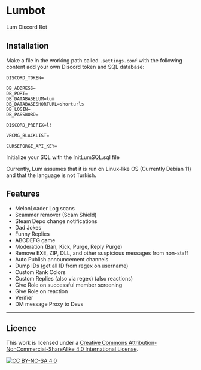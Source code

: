 # Lumbot

Lum Discord Bot

## Installation

Make a file in the working path called `.settings.conf` with the following content add your own Discord token and SQL database:

```
DISCORD_TOKEN=

DB_ADDRESS=
DB_PORT=
DB_DATABASELUM=lum
DB_DATABASESHORTURL=shorturls
DB_LOGIN=
DB_PASSWORD=

DISCORD_PREFIX=l!

VRCMG_BLACKLIST=

CURSEFORGE_API_KEY=
```

Initialize your SQL with the InitLumSQL.sql file

Currently, Lum assumes that it is run on Linux-like OS (Currently Debian 11) and that the language is not Turkish.

## Features

* MelonLoader Log scans
* Scammer remover (Scam Shield)
* Steam Depo change notifications
* Dad Jokes
* Funny Replies
* ABCDEFG game
* Moderation (Ban, Kick, Purge, Reply Purge)
* Remove EXE, ZIP, DLL, and other suspicious messages from non-staff
* Auto Publish announcement channels
* Dump IDs (get all ID from regex on username)
* Custom Rank Colors
* Custom Replies (also via regex) (also reactions)
* Give Role on successful member screening
* Give Role on reaction
* Verifier
* DM message Proxy to Devs

---

## Licence

This work is licensed under a
[Creative Commons Attribution-NonCommercial-ShareAlike 4.0 International License][cc-by-nc-sa].

[![CC BY-NC-SA 4.0][cc-by-nc-sa-image]][cc-by-nc-sa]

[cc-by-nc-sa]: http://creativecommons.org/licenses/by-nc-sa/4.0/
[cc-by-nc-sa-image]: https://licensebuttons.net/l/by-nc-sa/4.0/88x31.png
[cc-by-nc-sa-shield]: https://img.shields.io/badge/License-CC%20BY--NC--SA%204.0-lightgrey.svg